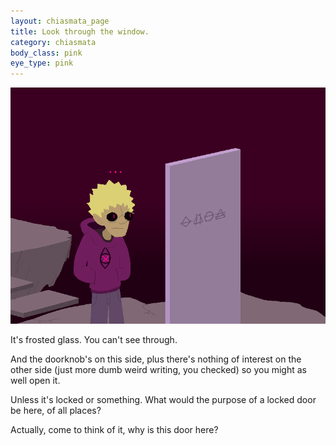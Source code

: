 ```yaml
---
layout: chiasmata_page
title: Look through the window.
category: chiasmata
body_class: pink
eye_type: pink
---
```


![160](/chiasmata/images/narrative/159.png)

It's frosted glass. You can't see through.

And the doorknob's on this side, plus there's nothing of interest on the other side (just more dumb weird writing, you checked) so you might as well open it.

Unless it's locked or something. What would the purpose of a locked door be here, of all places?

Actually, come to think of it, why is this door here?